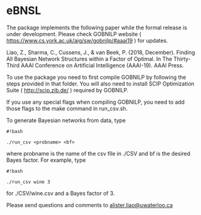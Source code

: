 # eBNSL

The package implements the following paper while the formal release is under development.
Please check GOBNILP website ( https://www.cs.york.ac.uk/aig/sw/gobnilp/#aaai19 ) for updates.

Liao, Z., Sharma, C., Cussens, J., & van Beek, P. (2018, December). Finding All Bayesian Network Structures within a Factor of Optimal. In The Thirty-Third AAAI Conference on Artificial Intelligence (AAAI-19). AAAI Press.

To use the package you need to first compile GOBNILP by following the steps provided in that folder. You will also need to install SCIP Optimization Suite ( http://scip.zib.de/ ) required by GOBNILP.

If you use any special flags when compiling GOBNILP, you need to add those flags to the make command in run_csv.sh.

To generate Bayesian networks from data, type
```
#!bash

./run_csv <probname> <bf>
```
where probname is the name of the csv file in ./CSV and bf is the desired Bayes factor.
For example, type
```
#!bash

./run_csv wine 3
```
for ./CSV/wine.csv and a Bayes factor of 3.

Please send questions and comments to alister.liao@uwaterloo.ca
